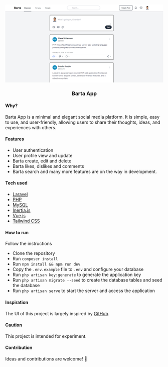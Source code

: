 ![Project screenshot](./public/images/project-screenshot.png)

<h3 align="center">Barta App</h3>

#### Why?
Barta App is a minimal and elegant social media platform. 
It is simple, easy to use, and user-friendly, allowing users 
to share their thoughts, ideas, and experiences with others.

#### Features
- User authentication
- User profile view and update
- Barta create, edit and delete
- Barta likes, dislikes and comments
- Barta search and many more features are on the way in development.

#### Tech used

- [Laravel](https://laravel.com)
- [PHP](https://www.php.net)
- [MySQL](https://www.mysql.com)
- [Inertia.js](https://inertiajs.com)
- [Vue.js](https://vuejs.org)
- [Tailwind CSS](https://tailwindcss.com)

#### How to run
Follow the instructions

- Clone the repository
- Run `composer install`
- Run `npm install && npm run dev`
- Copy the `.env.example` file to `.env` and configure your database
- Run `php artisan key:generate` to generate the application key
- Run `php artisan migrate --seed` to create the database tables and seed the database
- Run `php artisan serve` to start the server and access the application

#### Inspiration

The UI of this project is largely inspired by [GitHub](https://github.com/alnahian2003/barta-template).

#### Caution
This project is intended for experiment.

#### Contribution
Ideas and contributions are welcome! 🙌





